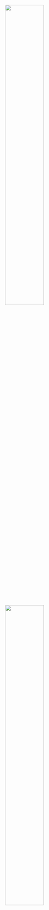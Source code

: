

<a href="https://nesec-org.github.io/" target = "blank"><img src="https://drive.google.com/uc?export=view&id=165HZfMx3eIoZS2W0ydpnVGEHkYgCZqsV" width = "50%" ></a>
<a href="https://dataoneorg.github.io/Education/contribute" target = "blank"><img src="https://drive.google.com/uc?export=view&id=1q9JsuCjh6vcdhhtVOOrfr-WdpBSx3yHr" width = "50%" ></a>



